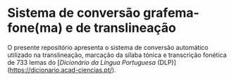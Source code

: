 # Sistema de conversão grafema-fone(ma) e de translineação
O presente repositório apresenta o sistema de conversão automático utilizado na translineação, marcação da sílaba tónica e transcrição fonética de 733 lemas do [_Dicionário da Língua Portuguesa_ (DLP)] (https://dicionario.acad-ciencias.pt/).

